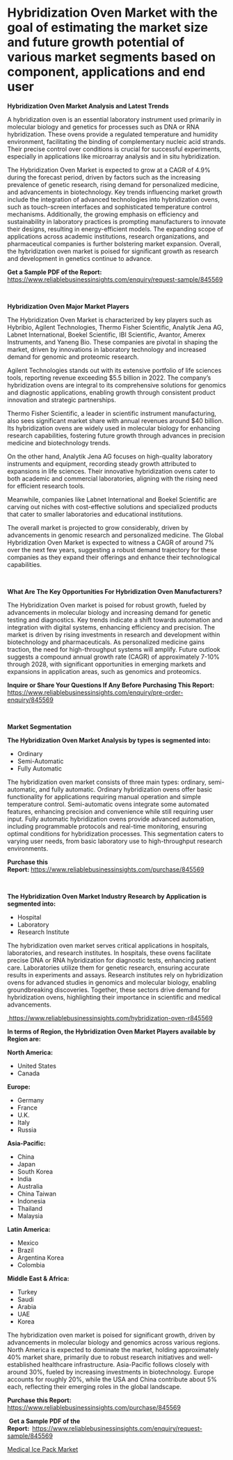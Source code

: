 <p><h1>Hybridization Oven Market with the goal of estimating the market size and future growth potential of various market segments based on component, applications and end user</h1></p><p><strong>Hybridization Oven Market Analysis and Latest Trends</strong></p>
<p><p>A hybridization oven is an essential laboratory instrument used primarily in molecular biology and genetics for processes such as DNA or RNA hybridization. These ovens provide a regulated temperature and humidity environment, facilitating the binding of complementary nucleic acid strands. Their precise control over conditions is crucial for successful experiments, especially in applications like microarray analysis and in situ hybridization.</p><p>The Hybridization Oven Market is expected to grow at a CAGR of 4.9% during the forecast period, driven by factors such as the increasing prevalence of genetic research, rising demand for personalized medicine, and advancements in biotechnology. Key trends influencing market growth include the integration of advanced technologies into hybridization ovens, such as touch-screen interfaces and sophisticated temperature control mechanisms. Additionally, the growing emphasis on efficiency and sustainability in laboratory practices is prompting manufacturers to innovate their designs, resulting in energy-efficient models. The expanding scope of applications across academic institutions, research organizations, and pharmaceutical companies is further bolstering market expansion. Overall, the hybridization oven market is poised for significant growth as research and development in genetics continue to advance.</p></p>
<p><strong>Get a Sample PDF of the Report:&nbsp;</strong> <a href="https://www.reliablebusinessinsights.com/enquiry/request-sample/845569?utm_campaign=2200&utm_medium=2&utm_source=Github&utm_content=ia&utm_term=03032025&utm_id=hybridization-oven">https://www.reliablebusinessinsights.com/enquiry/request-sample/845569</a></p>
<p>&nbsp;</p>
<p><strong>Hybridization Oven Major Market Players</strong></p>
<p><p>The Hybridization Oven Market is characterized by key players such as Hybribio, Agilent Technologies, Thermo Fisher Scientific, Analytik Jena AG, Labnet International, Boekel Scientific, IBI Scientific, Avantor, Amerex Instruments, and Yaneng Bio. These companies are pivotal in shaping the market, driven by innovations in laboratory technology and increased demand for genomic and proteomic research.</p><p>Agilent Technologies stands out with its extensive portfolio of life sciences tools, reporting revenue exceeding $5.5 billion in 2022. The company’s hybridization ovens are integral to its comprehensive solutions for genomics and diagnostic applications, enabling growth through consistent product innovation and strategic partnerships.</p><p>Thermo Fisher Scientific, a leader in scientific instrument manufacturing, also sees significant market share with annual revenues around $40 billion. Its hybridization ovens are widely used in molecular biology for enhancing research capabilities, fostering future growth through advances in precision medicine and biotechnology trends.</p><p>On the other hand, Analytik Jena AG focuses on high-quality laboratory instruments and equipment, recording steady growth attributed to expansions in life sciences. Their innovative hybridization ovens cater to both academic and commercial laboratories, aligning with the rising need for efficient research tools.</p><p>Meanwhile, companies like Labnet International and Boekel Scientific are carving out niches with cost-effective solutions and specialized products that cater to smaller laboratories and educational institutions.</p><p>The overall market is projected to grow considerably, driven by advancements in genomic research and personalized medicine. The Global Hybridization Oven Market is expected to witness a CAGR of around 7% over the next few years, suggesting a robust demand trajectory for these companies as they expand their offerings and enhance their technological capabilities.</p></p>
<p>&nbsp;</p>
<p><strong>What Are The Key Opportunities For Hybridization Oven Manufacturers?</strong></p>
<p><p>The Hybridization Oven market is poised for robust growth, fueled by advancements in molecular biology and increasing demand for genetic testing and diagnostics. Key trends indicate a shift towards automation and integration with digital systems, enhancing efficiency and precision. The market is driven by rising investments in research and development within biotechnology and pharmaceuticals. As personalized medicine gains traction, the need for high-throughput systems will amplify. Future outlook suggests a compound annual growth rate (CAGR) of approximately 7-10% through 2028, with significant opportunities in emerging markets and expansions in application areas, such as genomics and proteomics.</p></p>
<p><strong>Inquire or Share Your Questions If Any Before Purchasing This Report:</strong> <a href="https://www.reliablebusinessinsights.com/enquiry/pre-order-enquiry/845569?utm_campaign=2200&utm_medium=2&utm_source=Github&utm_content=ia&utm_term=03032025&utm_id=hybridization-oven">https://www.reliablebusinessinsights.com/enquiry/pre-order-enquiry/845569</a></p>
<p>&nbsp;</p>
<p><strong>Market Segmentation</strong></p>
<p><strong>The Hybridization Oven Market Analysis by types is segmented into:</strong></p>
<p><ul><li>Ordinary</li><li>Semi-Automatic</li><li>Fully Automatic</li></ul></p>
<p><p>The hybridization oven market consists of three main types: ordinary, semi-automatic, and fully automatic. Ordinary hybridization ovens offer basic functionality for applications requiring manual operation and simple temperature control. Semi-automatic ovens integrate some automated features, enhancing precision and convenience while still requiring user input. Fully automatic hybridization ovens provide advanced automation, including programmable protocols and real-time monitoring, ensuring optimal conditions for hybridization processes. This segmentation caters to varying user needs, from basic laboratory use to high-throughput research environments.</p></p>
<p><strong>Purchase this Report:&nbsp;</strong><a href="https://www.reliablebusinessinsights.com/purchase/845569?utm_campaign=2200&utm_medium=2&utm_source=Github&utm_content=ia&utm_term=03032025&utm_id=hybridization-oven">https://www.reliablebusinessinsights.com/purchase/845569</a></p>
<p>&nbsp;</p>
<p><strong>The Hybridization Oven Market Industry Research by Application is segmented into:</strong></p>
<p><ul><li>Hospital</li><li>Laboratory</li><li>Research Institute</li></ul></p>
<p><p>The hybridization oven market serves critical applications in hospitals, laboratories, and research institutes. In hospitals, these ovens facilitate precise DNA or RNA hybridization for diagnostic tests, enhancing patient care. Laboratories utilize them for genetic research, ensuring accurate results in experiments and assays. Research institutes rely on hybridization ovens for advanced studies in genomics and molecular biology, enabling groundbreaking discoveries. Together, these sectors drive demand for hybridization ovens, highlighting their importance in scientific and medical advancements.</p></p>
<p><a href="https://www.reliablebusinessinsights.com/hybridization-oven-r845569?utm_campaign=2200&utm_medium=2&utm_source=Github&utm_content=ia&utm_term=03032025&utm_id=hybridization-oven">&nbsp;https://www.reliablebusinessinsights.com/hybridization-oven-r845569</a></p>
<p><strong>In terms of Region, the Hybridization Oven Market Players available by Region are:</strong></p>
<p>
    <p> <strong> North America: </strong>
        <ul>
            <li>United States</li>
            <li>Canada</li>
        </ul>
        </p> 
    <p> <strong> Europe: </strong>
        <ul>
            <li>Germany</li>
            <li>France</li>
            <li>U.K.</li>
            <li>Italy</li>
            <li>Russia</li>
        </ul>
        </p> 
    <p> <strong> Asia-Pacific: </strong>
        <ul>
            <li>China</li>
            <li>Japan</li>
            <li>South Korea</li>
            <li>India</li>
            <li>Australia</li>
            <li>China Taiwan</li>
            <li>Indonesia</li>
            <li>Thailand</li>
            <li>Malaysia</li>
        </ul>
        </p> 
    <p> <strong> Latin America: </strong>
        <ul>
            <li>Mexico</li>
            <li>Brazil</li>
            <li>Argentina Korea</li>
            <li>Colombia</li>
        </ul>
        </p> 
    <p> <strong> Middle East & Africa: </strong>
        <ul>
            <li>Turkey</li>
            <li>Saudi</li>
            <li>Arabia</li>
            <li>UAE</li>
            <li>Korea</li>
        </ul>
    </p>
    </p>
<p><p>The hybridization oven market is poised for significant growth, driven by advancements in molecular biology and genomics across various regions. North America is expected to dominate the market, holding approximately 40% market share, primarily due to robust research initiatives and well-established healthcare infrastructure. Asia-Pacific follows closely with around 30%, fueled by increasing investments in biotechnology. Europe accounts for roughly 20%, while the USA and China contribute about 5% each, reflecting their emerging roles in the global landscape.</p></p>
<p><strong>Purchase this Report: </strong><a href="https://www.reliablebusinessinsights.com/purchase/845569?utm_campaign=2200&utm_medium=2&utm_source=Github&utm_content=ia&utm_term=03032025&utm_id=hybridization-oven">https://www.reliablebusinessinsights.com/purchase/845569</a></p>
<p>&nbsp;<strong>Get a Sample PDF of the Report:&nbsp;&nbsp;</strong><a href="https://www.reliablebusinessinsights.com/enquiry/request-sample/845569?utm_campaign=2200&utm_medium=2&utm_source=Github&utm_content=ia&utm_term=03032025&utm_id=hybridization-oven">https://www.reliablebusinessinsights.com/enquiry/request-sample/845569</a></p>
<p><strong></strong></p>
<p><p><a href="https://github.com/cezilfinerv9/Market-Research-Report-List-1/blob/main/medical-ice-pack-market.md?utm_campaign=2200&utm_medium=2&utm_source=Github&utm_content=ia&utm_term=03032025&utm_id=hybridization-oven">Medical Ice Pack Market</a></p></p>